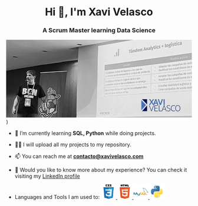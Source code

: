 <h1 align="center">Hi 👋, I'm Xavi Velasco</h1>
<h3 align="center">A Scrum Master learning Data Science</h3>

![Xavi Velasco Banner](https://github.com/XaviVelasco/XaviVelasco/blob/main/img/Xavi%20Velasco%20-%20hero.jpg))

- 🌱 I’m currently learning **SQL, Python** while doing projects.

- 👨‍💻 I will upload all my projects to my repository.
  
- 📫 You can reach me at **contacto@xavivelasco.com**

- 📄 Would you like to know more about my experience? You can check it visiting my [LinkedIn profile](https://www.linkedin.com/in/xavivelasco)

- Languages and Tools I am used to: <a href="https://www.w3schools.com/css/" target="_blank" rel="noreferrer"> <img src="https://raw.githubusercontent.com/devicons/devicon/master/icons/css3/css3-original-wordmark.svg" alt="css3" width="40" height="40"/> </a> <a href="https://www.w3.org/html/" target="_blank" rel="noreferrer"> <img src="https://raw.githubusercontent.com/devicons/devicon/master/icons/html5/html5-original-wordmark.svg" alt="html5" width="40" height="40"/> </a> <a href="https://www.mysql.com/" target="_blank" rel="noreferrer"> <img src="https://raw.githubusercontent.com/devicons/devicon/master/icons/mysql/mysql-original-wordmark.svg" alt="mysql" width="40" height="40"/> </a> <a href="https://www.python.org" target="_blank" rel="noreferrer"> <img src="https://raw.githubusercontent.com/devicons/devicon/master/icons/python/python-original.svg" alt="python" width="40" height="40"/> </a>
